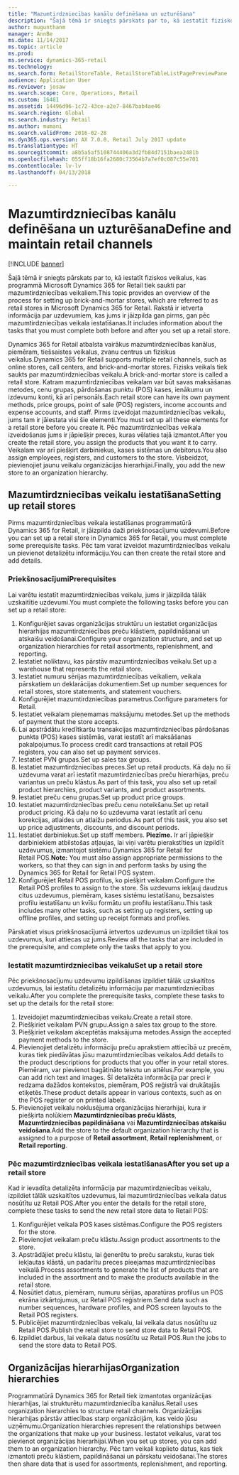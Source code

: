 ```yaml
---
title: "Mazumtirdzniecības kanālu definēšana un uzturēšana"
description: "Šajā tēmā ir sniegts pārskats par to, kā iestatīt fiziskos veikalus, kas programmā Microsoft Dynamics 365 for Retail tiek saukti par mazumtirdzniecības veikaliem. Rakstā ir ietverta informācija par uzdevumiem, kas jums ir jāizpilda gan pirms, gan pēc mazumtirdzniecības veikala iestatīšanas."
author: mugunthanm
manager: AnnBe
ms.date: 11/14/2017
ms.topic: article
ms.prod: 
ms.service: dynamics-365-retail
ms.technology: 
ms.search.form: RetailStoreTable, RetailStoreTableListPagePreviewPane
audience: Application User
ms.reviewer: josaw
ms.search.scope: Core, Operations, Retail
ms.custom: 16481
ms.assetid: 14496d96-1c72-43ce-a2e7-8467bab4ae46
ms.search.region: Global
ms.search.industry: Retail
ms.author: mumani
ms.search.validFrom: 2016-02-28
ms.dyn365.ops.version: AX 7.0.0, Retail July 2017 update
ms.translationtype: HT
ms.sourcegitcommit: a8b5a5af5108744406a3d2fb84d7151baea2481b
ms.openlocfilehash: 055ff18b16fa2680c73564b7a7ef0c087c55e701
ms.contentlocale: lv-lv
ms.lasthandoff: 04/13/2018

---
```


# <a name="define-and-maintain-retail-channels"></a><span data-ttu-id="47b8d-104">Mazumtirdzniecības kanālu definēšana un uzturēšana</span><span class="sxs-lookup"><span data-stu-id="47b8d-104">Define and maintain retail channels</span></span>

[!INCLUDE [banner](includes/banner.md)]

<span data-ttu-id="47b8d-105">Šajā tēmā ir sniegts pārskats par to, kā iestatīt fiziskos veikalus, kas programmā Microsoft Dynamics 365 for Retail tiek saukti par mazumtirdzniecības veikaliem.</span><span class="sxs-lookup"><span data-stu-id="47b8d-105">This topic provides an overview of the process for setting up brick-and-mortar stores, which are referred to as retail stores in Microsoft Dynamics 365 for Retail.</span></span> <span data-ttu-id="47b8d-106">Rakstā ir ietverta informācija par uzdevumiem, kas jums ir jāizpilda gan pirms, gan pēc mazumtirdzniecības veikala iestatīšanas.</span><span class="sxs-lookup"><span data-stu-id="47b8d-106">It includes information about the tasks that you must complete both before and after you set up a retail store.</span></span>

<span data-ttu-id="47b8d-107">Dynamics 365 for Retail atbalsta vairākus mazumtirdzniecības kanālus, piemēram, tiešsaistes veikalus, zvanu centrus un fiziskus veikalus.</span><span class="sxs-lookup"><span data-stu-id="47b8d-107">Dynamics 365 for Retail supports multiple retail channels, such as online stores, call centers, and brick-and-mortar stores.</span></span> <span data-ttu-id="47b8d-108">Fizisks veikals tiek saukts par mazumtirdzniecības veikalu.</span><span class="sxs-lookup"><span data-stu-id="47b8d-108">A brick-and-mortar store is called a retail store.</span></span> <span data-ttu-id="47b8d-109">Katram mazumtirdzniecības veikalam var būt savas maksāšanas metodes, cenu grupas, pārdošanas punktu (POS) kases, ienākumu un izdevumu konti, kā arī personāls.</span><span class="sxs-lookup"><span data-stu-id="47b8d-109">Each retail store can have its own payment methods, price groups, point of sale (POS) registers, income accounts and expense accounts, and staff.</span></span> <span data-ttu-id="47b8d-110">Pirms izveidojat mazumtirdzniecības veikalu, jums tam ir jāiestata visi šie elementi.</span><span class="sxs-lookup"><span data-stu-id="47b8d-110">You must set up all these elements for a retail store before you create it.</span></span> <span data-ttu-id="47b8d-111">Pēc mazumtirdzniecības veikala izveidošanas jums ir jāpiešķir preces, kuras vēlaties tajā izmantot.</span><span class="sxs-lookup"><span data-stu-id="47b8d-111">After you create the retail store, you assign the products that you want it to carry.</span></span> <span data-ttu-id="47b8d-112">Veikalam var arī piešķirt darbiniekus, kases sistēmas un debitorus.</span><span class="sxs-lookup"><span data-stu-id="47b8d-112">You also assign employees, registers, and customers to the store.</span></span> <span data-ttu-id="47b8d-113">Visbeidzot, pievienojiet jaunu veikalu organizācijas hierarhijai.</span><span class="sxs-lookup"><span data-stu-id="47b8d-113">Finally, you add the new store to an organization hierarchy.</span></span>

## <a name="setting-up-retail-stores"></a><span data-ttu-id="47b8d-114">Mazumtirdzniecības veikalu iestatīšana</span><span class="sxs-lookup"><span data-stu-id="47b8d-114">Setting up retail stores</span></span>
<span data-ttu-id="47b8d-115">Pirms mazumtirdzniecības veikala iestatīšanas programmatūrā Dynamics 365 for Retail, ir jāizpilda daži priekšnosacījumu uzdevumi.</span><span class="sxs-lookup"><span data-stu-id="47b8d-115">Before you can set up a retail store in Dynamics 365 for Retail, you must complete some prerequisite tasks.</span></span> <span data-ttu-id="47b8d-116">Pēc tam varat izveidot mazumtirdzniecības veikalu un pievienot detalizētu informāciju.</span><span class="sxs-lookup"><span data-stu-id="47b8d-116">You can then create the retail store and add details.</span></span>

### <a name="prerequisites"></a><span data-ttu-id="47b8d-117">Priekšnosacījumi</span><span class="sxs-lookup"><span data-stu-id="47b8d-117">Prerequisites</span></span>

<span data-ttu-id="47b8d-118">Lai varētu iestatīt mazumtirdzniecības veikalu, jums ir jāizpilda tālāk uzskaitītie uzdevumi.</span><span class="sxs-lookup"><span data-stu-id="47b8d-118">You must complete the following tasks before you can set up a retail store:</span></span>

1.  <span data-ttu-id="47b8d-119">Konfigurējiet savas organizācijas struktūru un iestatiet organizācijas hierarhijas mazumtirdzniecības preču klāstiem, papildināšanai un atskaišu veidošanai.</span><span class="sxs-lookup"><span data-stu-id="47b8d-119">Configure your organization structure, and set up organization hierarchies for retail assortments, replenishment, and reporting.</span></span>
2.  <span data-ttu-id="47b8d-120">Iestatiet noliktavu, kas pārstāv mazumtirdzniecības veikalu.</span><span class="sxs-lookup"><span data-stu-id="47b8d-120">Set up a warehouse that represents the retail store.</span></span>
3.  <span data-ttu-id="47b8d-121">Iestatiet numuru sērijas mazumtirdzniecības veikaliem, veikala pārskatiem un deklarācijas dokumentiem.</span><span class="sxs-lookup"><span data-stu-id="47b8d-121">Set up number sequences for retail stores, store statements, and statement vouchers.</span></span>
4.  <span data-ttu-id="47b8d-122">Konfigurējiet mazumtirdzniecības parametrus.</span><span class="sxs-lookup"><span data-stu-id="47b8d-122">Configure parameters for Retail.</span></span>
5.  <span data-ttu-id="47b8d-123">Iestatiet veikalam pieņemamas maksājumu metodes.</span><span class="sxs-lookup"><span data-stu-id="47b8d-123">Set up the methods of payment that the store accepts.</span></span>
6.  <span data-ttu-id="47b8d-124">Lai apstrādātu kredītkaršu transakcijas mazumtirdzniecības pārdošanas punkta (POS) kases sistēmās, varat iestatīt arī maksāšanas pakalpojumus.</span><span class="sxs-lookup"><span data-stu-id="47b8d-124">To process credit card transactions at retail POS registers, you can also set up payment services.</span></span>
7.  <span data-ttu-id="47b8d-125">Iestatiet PVN grupas.</span><span class="sxs-lookup"><span data-stu-id="47b8d-125">Set up sales tax groups.</span></span>
8.  <span data-ttu-id="47b8d-126">Iestatiet mazumtirdzniecības preces.</span><span class="sxs-lookup"><span data-stu-id="47b8d-126">Set up retail products.</span></span> <span data-ttu-id="47b8d-127">Kā daļu no šī uzdevuma varat arī iestatīt mazumtirdzniecības preču hierarhijas, preču variantus un preču klāstus.</span><span class="sxs-lookup"><span data-stu-id="47b8d-127">As part of this task, you also set up retail product hierarchies, product variants, and product assortments.</span></span>
9.  <span data-ttu-id="47b8d-128">Iestatiet preču cenu grupas.</span><span class="sxs-lookup"><span data-stu-id="47b8d-128">Set up product price groups.</span></span>
10. <span data-ttu-id="47b8d-129">Iestatiet mazumtirdzniecības preču cenu noteikšanu.</span><span class="sxs-lookup"><span data-stu-id="47b8d-129">Set up retail product pricing.</span></span> <span data-ttu-id="47b8d-130">Kā daļu no šo uzdevuma varat iestatīt arī cenu korekcijas, atlaides un atlaižu periodus.</span><span class="sxs-lookup"><span data-stu-id="47b8d-130">As part of this task, you also set up price adjustments, discounts, and discount periods.</span></span>
11. <span data-ttu-id="47b8d-131">Iestatiet darbiniekus.</span><span class="sxs-lookup"><span data-stu-id="47b8d-131">Set up staff members.</span></span> <span data-ttu-id="47b8d-132">**Piezīme.** Ir arī jāpiešķir darbiniekiem atbilstošas atļaujas, lai viņi varētu pierakstīties un izpildīt uzdevumus, izmantojot sistēmu Dynamics 365 for Retail for Retail POS.</span><span class="sxs-lookup"><span data-stu-id="47b8d-132">**Note:** You must also assign appropriate permissions to the workers, so that they can sign in and perform tasks by using the Dynamics 365 for Retail for Retail POS system.</span></span>
12. <span data-ttu-id="47b8d-133">Konfigurējiet Retail POS profilus, ko piešķirt veikalam.</span><span class="sxs-lookup"><span data-stu-id="47b8d-133">Configure the Retail POS profiles to assign to the store.</span></span> <span data-ttu-id="47b8d-134">Šis uzdevums iekļauj daudzus citus uzdevumus, piemēram, kases sistēmu iestatīšanu, bezsaistes profilu iestatīšanu un kvīšu formātu un profilu iestatīšanu.</span><span class="sxs-lookup"><span data-stu-id="47b8d-134">This task includes many other tasks, such as setting up registers, setting up offline profiles, and setting up receipt formats and profiles.</span></span>

<span data-ttu-id="47b8d-135">Pārskatiet visus priekšnosacījumā ietvertos uzdevumus un izpildiet tikai tos uzdevumus, kuri attiecas uz jums.</span><span class="sxs-lookup"><span data-stu-id="47b8d-135">Review all the tasks that are included in the prerequisite, and complete only the tasks that apply to you.</span></span>

### <a name="set-up-a-retail-store"></a><span data-ttu-id="47b8d-136">Iestatīt mazumtirdzniecības veikalu</span><span class="sxs-lookup"><span data-stu-id="47b8d-136">Set up a retail store</span></span>

<span data-ttu-id="47b8d-137">Pēc priekšnosacījumu uzdevumu izpildīšanas izpildiet tālāk uzskaitītos uzdevumus, lai iestatītu detalizētu informāciju par mazumtirdzniecības veikalu.</span><span class="sxs-lookup"><span data-stu-id="47b8d-137">After you complete the prerequisite tasks, complete these tasks to set up the details for the retail store:</span></span>

1.  <span data-ttu-id="47b8d-138">Izveidojiet mazumtirdzniecības veikalu.</span><span class="sxs-lookup"><span data-stu-id="47b8d-138">Create a retail store.</span></span>
2.  <span data-ttu-id="47b8d-139">Piešķiriet veikalam PVN grupu.</span><span class="sxs-lookup"><span data-stu-id="47b8d-139">Assign a sales tax group to the store.</span></span>
3.  <span data-ttu-id="47b8d-140">Piešķiriet veikalam akceptētās maksājuma metodes.</span><span class="sxs-lookup"><span data-stu-id="47b8d-140">Assign the accepted payment methods to the store.</span></span>
4.  <span data-ttu-id="47b8d-141">Pievienojiet detalizētu informāciju preču aprakstiem attiecībā uz precēm, kuras tiek piedāvātas jūsu mazumtirdzniecības veikalos.</span><span class="sxs-lookup"><span data-stu-id="47b8d-141">Add details to the product descriptions for products that you offer in your retail stores.</span></span> <span data-ttu-id="47b8d-142">Piemēram, var pievienot bagātināto tekstu un attēlus.</span><span class="sxs-lookup"><span data-stu-id="47b8d-142">For example, you can add rich text and images.</span></span> <span data-ttu-id="47b8d-143">Šī detalizēta informācija par preci ir redzama dažādos kontekstos, piemēram, POS reģistrā vai drukātajās etiķetēs.</span><span class="sxs-lookup"><span data-stu-id="47b8d-143">These product details appear in various contexts, such as on the POS register or on printed labels.</span></span>
5.  <span data-ttu-id="47b8d-144">Pievienojiet veikalu noklusējuma organizācijas hierarhijai, kura ir piešķirta nolūkiem **Mazumtirdzniecības preču klāsts**, **Mazumtirdzniecības papildināšana** vai **Mazumtirdzniecības atskaišu veidošana**.</span><span class="sxs-lookup"><span data-stu-id="47b8d-144">Add the store to the default organization hierarchy that is assigned to a purpose of **Retail assortment**, **Retail replenishment**, or **Retail reporting**.</span></span>

### <a name="after-you-set-up-a-retail-store"></a><span data-ttu-id="47b8d-145">Pēc mazumtirdzniecības veikala iestatīšanas</span><span class="sxs-lookup"><span data-stu-id="47b8d-145">After you set up a retail store</span></span>

<span data-ttu-id="47b8d-146">Kad ir ievadīta detalizēta informācija par mazumtirdzniecības veikalu, izpildiet tālāk uzskaitītos uzdevumus, lai mazumtirdzniecības veikala datus nosūtītu uz Retail POS.</span><span class="sxs-lookup"><span data-stu-id="47b8d-146">After you enter the details for the retail store, complete these tasks to send the new retail store data to Retail POS:</span></span>

1.  <span data-ttu-id="47b8d-147">Konfigurējiet veikala POS kases sistēmas.</span><span class="sxs-lookup"><span data-stu-id="47b8d-147">Configure the POS registers for the store.</span></span>
2.  <span data-ttu-id="47b8d-148">Pievienojiet veikalam preču klāstu.</span><span class="sxs-lookup"><span data-stu-id="47b8d-148">Assign product assortments to the store.</span></span>
3.  <span data-ttu-id="47b8d-149">Apstrādājiet preču klāstu, lai ģenerētu to preču sarakstu, kuras tiek iekļautas klāstā, un padarītu preces pieejamas mazumtirdzniecības veikalā.</span><span class="sxs-lookup"><span data-stu-id="47b8d-149">Process assortments to generate the list of products that are included in the assortment and to make the products available in the retail store.</span></span>
4.  <span data-ttu-id="47b8d-150">Nosūtiet datus, piemēram, numuru sērijas, aparatūras profilus un POS ekrāna izkārtojumus, uz Retail POS reģistriem.</span><span class="sxs-lookup"><span data-stu-id="47b8d-150">Send data such as number sequences, hardware profiles, and POS screen layouts to the Retail POS registers.</span></span>
5.  <span data-ttu-id="47b8d-151">Publicējiet mazumtirdzniecības veikalu, lai veikala datus nosūtītu uz Retail POS.</span><span class="sxs-lookup"><span data-stu-id="47b8d-151">Publish the retail store to send store data to Retail POS.</span></span>
6.  <span data-ttu-id="47b8d-152">Izpildiet darbus, lai veikala datus nosūtītu uz Retail POS.</span><span class="sxs-lookup"><span data-stu-id="47b8d-152">Run the jobs to send the store data to Retail POS.</span></span>

## <a name="organization-hierarchies"></a><span data-ttu-id="47b8d-153">Organizācijas hierarhijas</span><span class="sxs-lookup"><span data-stu-id="47b8d-153">Organization hierarchies</span></span>
<span data-ttu-id="47b8d-154">Programmatūrā Dynamics 365 for Retail tiek izmantotas organizācijas hierarhijas, lai strukturētu mazumtirdzniecība kanālus.</span><span class="sxs-lookup"><span data-stu-id="47b8d-154">Retail uses organization hierarchies to structure retail channels.</span></span> <span data-ttu-id="47b8d-155">Organizācijas hierarhijas pārstāv attiecības starp organizācijām, kas veido jūsu uzņēmumu.</span><span class="sxs-lookup"><span data-stu-id="47b8d-155">Organization hierarchies represent the relationships between the organizations that make up your business.</span></span> <span data-ttu-id="47b8d-156">Iestatot veikalus, varat tos pievienot organizācijas hierarhijai.</span><span class="sxs-lookup"><span data-stu-id="47b8d-156">When you set up stores, you can add them to an organization hierarchy.</span></span> <span data-ttu-id="47b8d-157">Pēc tam veikali koplieto datus, kas tiek izmantoti preču klāstiem, papildināšanai un pārskatu veidošanai.</span><span class="sxs-lookup"><span data-stu-id="47b8d-157">The stores then share data that is used for assortments, replenishment, and reporting.</span></span>





